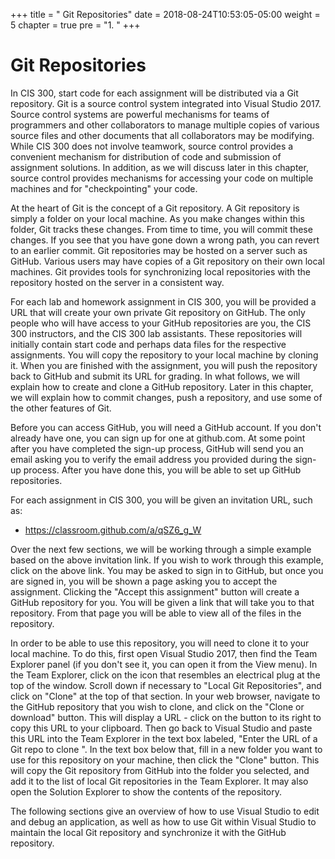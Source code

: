+++
title = " Git Repositories"
date = 2018-08-24T10:53:05-05:00
weight = 5
chapter = true
pre = "1. "
+++

# Git Repositories

In CIS 300, start code for each assignment will be distributed via a Git repository. Git is a source control system integrated into Visual Studio 2017. Source control systems are powerful mechanisms for teams of programmers and other collaborators to manage multiple copies of various source files and other documents that all collaborators may be modifying. While CIS 300 does not involve teamwork, source control provides a convenient mechanism for distribution of code and submission of assignment solutions. In addition, as we will discuss later in this chapter, source control provides mechanisms for accessing your code on multiple machines and for "checkpointing" your code.

At the heart of Git is the concept of a Git repository. A Git repository is simply a folder on your local machine. As you make changes within this folder, Git tracks these changes. From time to time, you will commit these changes. If you see that you have gone down a wrong path, you can revert to an earlier commit. Git repositories may be hosted on a server such as GitHub. Various users may have copies of a Git repository on their own local machines. Git provides tools for synchronizing local repositories with the repository hosted on the server in a consistent way.

For each lab and homework assignment in CIS 300, you will be provided a URL that will create your own private Git repository on GitHub. The only people who will have access to your GitHub repositories are you, the CIS 300 instructors, and the CIS 300 lab assistants. These repositories will initially contain start code and perhaps data files for the respective assignments. You will copy the repository to your local machine by cloning it. When you are finished with the assignment, you will push the repository back to GitHub and submit its URL for grading. In what follows, we will explain how to create and clone a GitHub repository. Later in this chapter, we will explain how to commit changes, push a repository, and use some of the other features of Git.

Before you can access GitHub, you will need a GitHub account. If you don't already have one, you can sign up for one at github.com. At some point after you have completed the sign-up process, GitHub will send you an email asking you to verify the email address you provided during the sign-up process. After you have done this, you will be able to set up GitHub repositories.

For each assignment in CIS 300, you will be given an invitation URL, such as:
- https://classroom.github.com/a/qSZ6_g_W

Over the next few sections, we will be working through a simple example based on the above invitation link. If you wish to work through this example, click on the above link. You may be asked to sign in to GitHub, but once you are signed in, you will be shown a page asking you to accept the assignment. Clicking the "Accept this assignment" button will create a GitHub repository for you. You will be given a link that will take you to that repository. From that page you will be able to view all of the files in the repository.

In order to be able to use this repository, you will need to clone it to your local machine. To do this, first open Visual Studio 2017, then find the Team Explorer panel (if you don't see it, you can open it from the View menu). In the Team Explorer, click on the icon that resembles an electrical plug at the top of the window. Scroll down if necessary to "Local Git Repositories", and click on "Clone" at the top of that section. In your web browser, navigate to the GitHub repository that you wish to clone, and click on the "Clone or download" button. This will display a URL - click on the button to its right to copy this URL to your clipboard. Then go back to Visual Studio and paste this URL into the Team Explorer in the text box labeled, "Enter the URL of a Git repo to clone <Required>". In the text box below that, fill in a new folder you want to use for this repository on your machine, then click the "Clone" button. This will copy the Git repository from GitHub into the folder you selected, and add it to the list of local Git repositories in the Team Explorer. It may also open the Solution Explorer to show the contents of the repository.

The following sections give an overview of how to use Visual Studio to edit and debug an application, as well as how to use Git within Visual Studio to maintain the local Git repository and synchronize it with the GitHub repository. 
